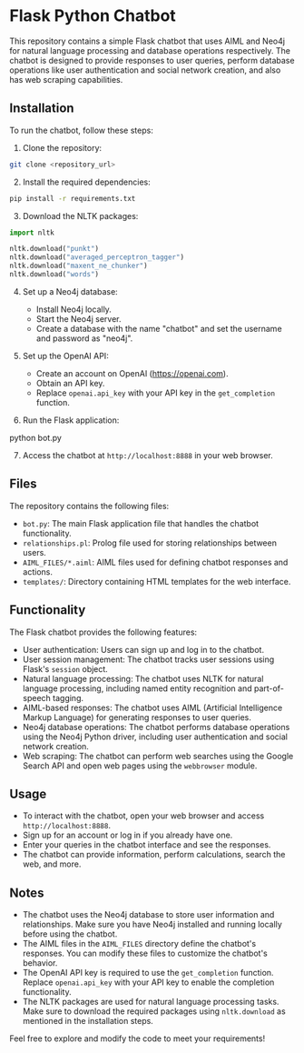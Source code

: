 # Flask Python Chatbot

This repository contains a simple Flask chatbot that uses AIML and Neo4j for natural language processing and database operations respectively. The chatbot is designed to provide responses to user queries, perform database operations like user authentication and social network creation, and also has web scraping capabilities.

## Installation

To run the chatbot, follow these steps:

1. Clone the repository:

```bash
git clone <repository_url>
```

2. Install the required dependencies:

```bash
pip install -r requirements.txt
```

3. Download the NLTK packages:

```python
import nltk

nltk.download("punkt")
nltk.download("averaged_perceptron_tagger")
nltk.download("maxent_ne_chunker")
nltk.download("words")
```

4. Set up a Neo4j database:

   - Install Neo4j locally.
   - Start the Neo4j server.
   - Create a database with the name "chatbot" and set the username and password as "neo4j".

5. Set up the OpenAI API:

   - Create an account on OpenAI (https://openai.com).
   - Obtain an API key.
   - Replace `openai.api_key` with your API key in the `get_completion` function.

6. Run the Flask application:

python bot.py

7. Access the chatbot at `http://localhost:8888` in your web browser.

## Files

The repository contains the following files:

- `bot.py`: The main Flask application file that handles the chatbot functionality.
- `relationships.pl`: Prolog file used for storing relationships between users.
- `AIML_FILES/*.aiml`: AIML files used for defining chatbot responses and actions.
- `templates/`: Directory containing HTML templates for the web interface.

## Functionality

The Flask chatbot provides the following features:

- User authentication: Users can sign up and log in to the chatbot.
- User session management: The chatbot tracks user sessions using Flask's `session` object.
- Natural language processing: The chatbot uses NLTK for natural language processing, including named entity recognition and part-of-speech tagging.
- AIML-based responses: The chatbot uses AIML (Artificial Intelligence Markup Language) for generating responses to user queries.
- Neo4j database operations: The chatbot performs database operations using the Neo4j Python driver, including user authentication and social network creation.
- Web scraping: The chatbot can perform web searches using the Google Search API and open web pages using the `webbrowser` module.

## Usage

- To interact with the chatbot, open your web browser and access `http://localhost:8888`.
- Sign up for an account or log in if you already have one.
- Enter your queries in the chatbot interface and see the responses.
- The chatbot can provide information, perform calculations, search the web, and more.

## Notes

- The chatbot uses the Neo4j database to store user information and relationships. Make sure you have Neo4j installed and running locally before using the chatbot.
- The AIML files in the `AIML_FILES` directory define the chatbot's responses. You can modify these files to customize the chatbot's behavior.
- The OpenAI API key is required to use the `get_completion` function. Replace `openai.api_key` with your API key to enable the completion functionality.
- The NLTK packages are used for natural language processing tasks. Make sure to download the required packages using `nltk.download` as mentioned in the installation steps.

Feel free to explore and modify the code to meet your requirements!
